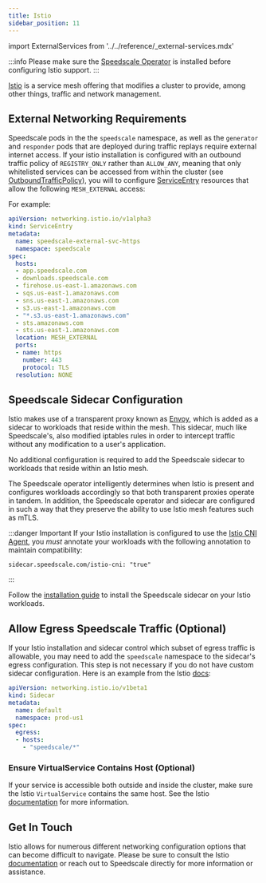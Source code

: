 ```yaml
---
title: Istio
sidebar_position: 11
---
```


import ExternalServices from '../../reference/_external-services.mdx'

:::info
Please make sure the [Speedscale Operator](../../quick-start.md) is installed before configuring Istio support.
:::

[Istio](https://istio.io) is a service mesh offering that modifies a cluster to provide, among
other things, traffic and network management.

## External Networking Requirements

Speedscale pods in the the `speedscale` namespace, as well as the `generator` and `responder` pods that are
deployed during traffic replays require external internet access. If your istio installation is configured
with an outbound traffic policy of `REGISTRY_ONLY` rather than `ALLOW_ANY`, meaning that only whitelisted
services can be accessed from within the cluster (see
[OutboundTrafficPolicy](https://istio.io/latest/docs/reference/config/istio.mesh.v1alpha1/#MeshConfig-OutboundTrafficPolicy)),
you will to configure [ServiceEntry](https://istio.io/latest/docs/reference/config/networking/service-entry/)
resources that allow the following `MESH_EXTERNAL` access:

<ExternalServices />

For example:

```yaml
apiVersion: networking.istio.io/v1alpha3
kind: ServiceEntry
metadata:
  name: speedscale-external-svc-https
  namespace: speedscale
spec:
  hosts:
  - app.speedscale.com
  - downloads.speedscale.com
  - firehose.us-east-1.amazonaws.com
  - sqs.us-east-1.amazonaws.com
  - sns.us-east-1.amazonaws.com
  - s3.us-east-1.amazonaws.com
  - "*.s3.us-east-1.amazonaws.com"
  - sts.amazonaws.com
  - sts.us-east-1.amazonaws.com
  location: MESH_EXTERNAL
  ports:
  - name: https
    number: 443
    protocol: TLS
  resolution: NONE
```

## Speedscale Sidecar Configuration

Istio makes use of a transparent proxy known as [Envoy](https://www.envoyproxy.io), which is added as a
sidecar to workloads that reside within the mesh. This sidecar, much like Speedscale's, also modified iptables
rules in order to intercept traffic without any modification to a user's application.

No additional configuration is required to add the Speedscale sidecar to workloads that reside within an Istio
mesh.

The Speedscale operator intelligently determines when Istio is present and configures workloads accordingly so
that both transparent proxies operate in tandem. In addition, the Speedscale operator and sidecar are
configured in such a way that they preserve the ability to use Istio mesh features such as mTLS.

:::danger Important
If your Istio installation is configured to use the [Istio CNI Agent](https://istio.io/latest/docs/setup/additional-setup/cni/),
you *must* annotate your workloads with the following annotation to maintain compatibility:

```
sidecar.speedscale.com/istio-cni: "true"
```
:::

Follow the [installation guide](../sidecar/install.md) to install the Speedscale sidecar on your Istio workloads.

## Allow Egress Speedscale Traffic (Optional)

If your Istio installation and sidecar control which subset of egress traffic is allowable, you may
need to add the `speedscale` namespace to the sidecar's egress configuration. This step is not
necessary if you do not have custom sidecar configuration. Here is an example from the Istio
[docs](https://istio.io/latest/docs/reference/config/networking/sidecar/):

```yaml
apiVersion: networking.istio.io/v1beta1
kind: Sidecar
metadata:
  name: default
  namespace: prod-us1
spec:
  egress:
  - hosts:
    - "speedscale/*"
```

### Ensure VirtualService Contains Host (Optional)

If your service is accessible both outside and inside the cluster, make sure the Istio
`VirtualService` contains the same host. See the Istio
[documentation](https://istio.io/latest/docs/reference/config/networking/virtual-service/) for more
information.

## Get In Touch

Istio allows for numerous different networking configuration options that can become difficult to
navigate. Please be sure to consult the Istio [documentation](https://istio.io/latest/docs/) or
reach out to Speedscale directly for more information or assistance.
